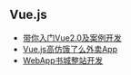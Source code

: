 ## Vue.js

* [带你入门Vue2.0及案例开发](带你入门Vue2.0及案例开发.md)
* [Vue.js高仿饿了么外卖App](Vue.js高仿饿了么外卖App.md)
* [WebApp书城整站开发](WebApp书城整站开发.md)
